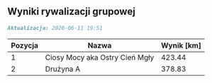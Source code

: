 ## Wyniki rywalizacji grupowej

```markdown
Aktualizacja: 2020-06-11 19:51
```

Pozycja | Nazwa | Wynik [km] |
------------ | -------------  | -------------
 1 |Ciosy Mocy aka Ostry Cień Mgły | 423.44 
 2 |Drużyna A | 378.83